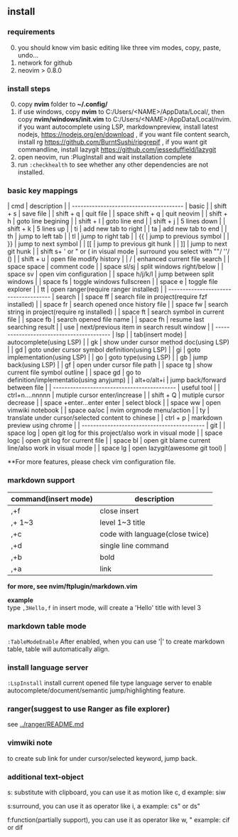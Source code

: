 ## install 
### requirements

0. you should know vim basic editing like three vim modes, copy, paste, undo...  
1. network for github
2. neovim > 0.8.0

### install steps

0. copy **nvim** folder to **~/.config/**  
1. if use windows, copy **nvim** to C:/Users/\<NAME\>/AppData/Local/, then copy **nvim/windows/init.vim** to C:/Users/\<NAME\>/AppData/Local/nvim. if you want autocomplete using LSP, markdownpreview, install latest nodejs, https://nodejs.org/en/download , if you want file content search, install rg https://github.com/BurntSushi/ripgrepif , if you want git commandline, install lazygit https://github.com/jesseduffield/lazygit
2. open neovim, run :PlugInstall and wait installation complete
3. run `:checkhealth` to see whether any other dependencies are not installed.

### basic key mappings

| cmd                                         | description                                            |
| ---------------------------------------     | basic                                                  |
| shift + s                                   | save file                                              |
| shift + q                                   | quit file                                              |
| space shift + q                             | quit neovim                                            |
| shift + h                                   | goto line begining                                     |
| shift + l                                   | goto line end                                          |
| shift + j                                   | 5 lines down                                           |
| shift + k                                   | 5 lines up                                             |
| ti                                          | add new tab to right                                   |
| ta                                          | add new tab to end                                     |
| th                                          | jump to left tab                                       |
| tl                                          | jump to right tab                                      |
| {{                                          | jump to previous symbol                                |
| }}                                          | jump to next symbol                                    |
| [[                                          | jump to previous git hunk                              |
| ]]                                          | jump to next git hunk                                  |
| shift s+ ' or " or ( in visual mode         | surround you select with ""/ ''/ ()                    |
| shift + u                                   | open file modify history                               |
| /                                           | enhanced current file search                           |
| space space                                 | comment code                                           |
| space sl/sj                                 | split windows right/below                              |
| space sv                                    | open vim configuration                                 |
| space h/j/k/l                               | jump between split windows                             |
| space fs                                    | toggle windows fullscreen                              |
| space e                                     | toggle file explorer                                   |
| tt                                          | open ranger(require ranger installed)                  |
| -------------------------------------       | search                                                 |
| space ff                                    | search file in project(require fzf installed)          |
| space fr                                    | search opened once history file                        |
| space fw                                    | search string in project(require rg installed)         |
| space ft                                    | search symbol in current file                          |
| space fb                                    | search opened file name                                |
| space fh                                    | resume last searching result                           |
| use <down><up>                              | next/previous item in search result window             |
| -----------------------------------------   | lsp                                                    |
| tab(insert mode)                            | autocomplete(using LSP)                                |
| gk                                          | show under cursor method doc(using LSP)                |
| gd                                          | goto under cursor symbol definition(using LSP)         |
| gi                                          | goto implementation(using LSP)                         |
| go                                          | goto type(using LSP)                                   |
| gb                                          | jump back(using LSP)                                   |
| gf                                          | open under cursor file path                            |
| space tg                                    | show current file symbol outline                       |
| space gd                                    | go to definition/implementatio(using anyjump)          |
| alt+o/alt+i                                 | jump back/forward between file                         |
| ------------------------------------------- | useful tool                                            |
| ctrl+n....nnnnn                             | mutiple cursor  enter/increase                         |
| shift + Q                                   | mutiple cursor decrease                                |
| space +enter...enter enter                  | select block                                           |
| space ww                                    | open vimwiki notebook                                  |
| space oa/oc                                 | nvim orgmode menu/action                               |
| ty                                          | translate under cursor/selected content to chinese     |
| ctrl + p                                    | markdown preview using chrome                          |
| ------------------------------------------- | git                                                    |
| space log                                   | open git log for this project/also work in visual mode |
| space logc                                  | open git log for current file                          |
| space bl                                    | open git blame current line/also work in visual mode   |
| space lg                                    | open lazygit(awesome git tool)                         |

**For more features, please check vim configuration file.

### markdown support
| command(insert mode) | description                     |
|----------------------|---------------------------------|
| ,+f                  | close insert                    |
| ,+<number> 1~3       | level 1~3 title                 |
| ,+c                  | code with language(close twice) |
| ,+d                  | single line command             |
| ,+b                  | bold                            |
| ,+a                  | link                            |
**for more, see nvim/ftplugin/markdown.vim** 

**example**  
type `,3Hello,f` in insert mode, will create a 'Hello' title with level 3

### markdown table mode

`:TableModeEnable` 
After enabled, when you can use '|' to create markdown table, table will automatically align.

### install language server
`:LspInstall` install current opened file type language server to enable autocomplete/document/semantic jump/highlighting feature.

### ranger(suggest to use Ranger as file explorer)
see [../ranger/README.md](../ranger/README.md) 

### vimwiki note
<CR> to create sub link for under cursor/selected keyword, <backspace> jump back.

### additional text-object
s: substitute with clipboard, you can use it as motion like c, d
example: siw

s:surround, you can use it as operator like i, a
example: cs" or ds"

f:function(partially support), you can use it as operator like w, "
example: cif or dif
